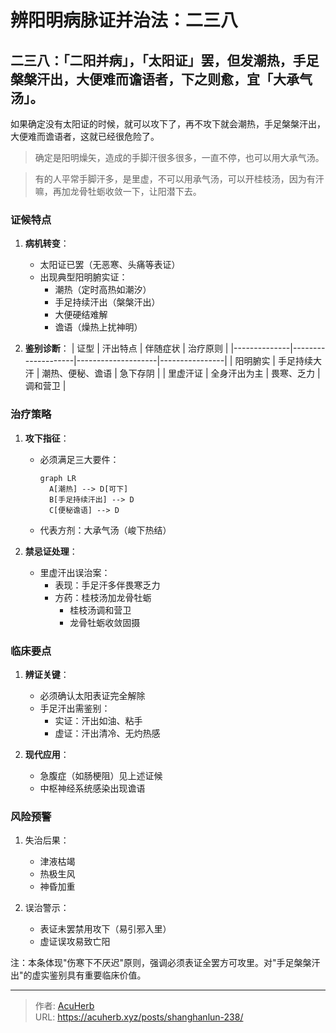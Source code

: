 # 辨阳明病脉证并治法：二三八


## 二三八：「二阳并病」，「太阳证」罢，但发潮热，手足槃槃汗出，大便难而谵语者，下之则愈，宜「大承气汤」。

<!--more-->

如果确定没有太阳证的时候，就可以攻下了，再不攻下就会潮热，手足槃槃汗出，大便难而谵语者，这就已经很危险了。

> 确定是阳明燥矢，造成的手脚汗很多很多，一直不停，也可以用大承气汤。

> 有的人平常手脚汗多，是里虚，不可以用承气汤，可以开桂枝汤，因为有汗嘛，再加龙骨牡蛎收敛一下，让阳潜下去。

### 证候特点
1. **病机转变**：
   - 太阳证已罢（无恶寒、头痛等表证）
   - 出现典型阳明腑实证：
     - 潮热（定时高热如潮汐）
     - 手足持续汗出（槃槃汗出）
     - 大便硬结难解
     - 谵语（燥热上扰神明）

2. **鉴别诊断**：
   | 证型         | 汗出特点           | 伴随症状           | 治疗原则       |
   |--------------|--------------------|--------------------|----------------|
   | 阳明腑实     | 手足持续大汗       | 潮热、便秘、谵语   | 急下存阴       |
   | 里虚汗证     | 全身汗出为主       | 畏寒、乏力         | 调和营卫       |

### 治疗策略
1. **攻下指征**：
   - 必须满足三大要件：
     ```mermaid
     graph LR
       A[潮热] --> D[可下]
       B[手足持续汗出] --> D
       C[便秘谵语] --> D
     ```
   - 代表方剂：大承气汤（峻下热结）

2. **禁忌证处理**：
   - 里虚汗出误治案：
     - 表现：手足汗多伴畏寒乏力
     - 方药：桂枝汤加龙骨牡蛎
       - 桂枝汤调和营卫
       - 龙骨牡蛎收敛固摄

### 临床要点
1. **辨证关键**：
   - 必须确认太阳表证完全解除
   - 手足汗出需鉴别：
     - 实证：汗出如油、粘手
     - 虚证：汗出清冷、无灼热感

2. **现代应用**：
   - 急腹症（如肠梗阻）见上述证候
   - 中枢神经系统感染出现谵语

### 风险预警
1. 失治后果：
   - 津液枯竭
   - 热极生风
   - 神昏加重

2. 误治警示：
   - 表证未罢禁用攻下（易引邪入里）
   - 虚证误攻易致亡阳

注：本条体现"伤寒下不厌迟"原则，强调必须表证全罢方可攻里。对"手足槃槃汗出"的虚实鉴别具有重要临床价值。

---

> 作者: [AcuHerb](https://acuherb.xyz)  
> URL: https://acuherb.xyz/posts/shanghanlun-238/  

